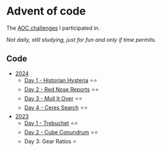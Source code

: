 # Advent of code

The [AOC challenges](https://adventofcode.com) I participated in.

_Not daily, still studying, just for fun and only if time permits._

## Code

- [2024](./src/aoc2024/)
  - [Day 1 - Historian Hysteria](./src/aoc2024/Day_1_Historian_Hysteria.java) ⭐️⭐️
  - [Day 2 - Red Nose Reports](./src/aoc2024/Day_2_Red_Nosed_Reports.java) ⭐️⭐️
  - [Day 3 - Mull It Over](./src/aoc2024/Day_3_Mull_It_Over.java) ⭐️⭐️
  - [Day 4 - Ceres Search](./src/aoc2024/Day_4_Ceres_Search.java) ⭐️⭐️
- [2023](./src/aoc2023/)
  - [Day 1 - Trebuchet](./src/aoc2023/Day_1_Trebuchet.java) ⭐️⭐️
  - [Day 2 - Cube Conundrum](./src/aoc2023/Day_2_Cube_Conundrum.java) ⭐️⭐️
  - Day 3: Gear Ratios ⭐️

